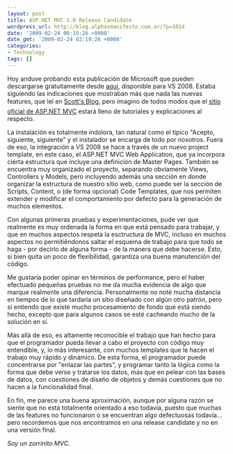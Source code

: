 ```yaml
---
layout: post
title: ASP.NET MVC 1.0 Release Candidate
wordpress_url: http://blog.alphasmanifesto.com.ar/?p=1014
date: '2009-02-24 00:19:26 +0000'
date_gmt: '2009-02-24 02:19:26 +0000'
categories:
- Technology
tags: []
---
```

<div>

Hoy anduve probando esta publicación de Microsoft que pueden descargarse gratuitamente desde [aquí](http://go.microsoft.com/fwlink/?LinkID=141184&amp;clcid=0x409), disponible para VS 2008. Estaba siguiendo las indicaciones que mostraban más que nada las nuevas features, que leí en [Scott's Blog](http://weblogs.asp.net/scottgu/archive/2009/01/27/asp-net-mvc-1-0-release-candidate-now-available.aspx), pero imagino de todos modos que el [sitio oficial de ASP.NET MVC](http://www.asp.net/mvc/) estará lleno de tutoriales y explicaciones al respecto.

La instalación es totalmente indolora, tan natural como el típico "Acepto, siguiente, siguiente" y el instalador se encarga de todo por nosotros. Fuera de eso, la integración a VS 2008 se hace a través de un nuevo project template, en este caso, el ASP.NET MVC Web Application, que ya incorpora cierta estructura que incluye una definición de Master Pages. También se encuentra muy organizado el proyecto, separando obviamente Views, Controllers y Models, pero incluyendo además una sección en donde organizar la estructura de nuestro sitio web, como puede ser la sección de Scripts, Content, o (de forma opcional) Code Templates, que nos permiten extender y modificar el comportamiento por defecto para la generación de muchos elementos.

Con algunas primeras pruebas y experimentaciones, pude ver que realmente es muy ordenada la forma en que está pensado para trabajar, y que en muchos aspectos respeta la esctructura de MVC, incluso en muchos aspectos no permitiéndonos saltar el esquema de trabajo para que todo se haga - por decirlo de alguna forma - de la manera que debe hacerse. Esto, si bien quita un poco de flexibilidad, garantiza una buena manutención del código.

Me gustaría poder opinar en términos de performance, pero el haber efectuado pequeñas pruebas no me da mucha evidencia de algo que marque realmente una diferencia. Personalmente no noté mucha distancia en tiempos de lo que tardaría un sitio diseñado con algún otro patrón, pero sí entiendo que existe mucho procesamiento de fondo que está siendo hecho, excepto que para algunos casos se esté cacheando mucho de la solución en sí.

Más allá de eso, es altamente reconocible el trabajo que han hecho para que el programador pueda llevar a cabo el proyecto con código muy entendible, y, lo más interesante, con muchos templates que le hacen el trabajo muy rápido y dinámico. De esta forma, el programador puede concentrarse por "enlazar las partes", y programar tanto la lógica como la forma que debe verse y tratarse los datos, más que en pelear con las bases de datos, con cuestiones de diseño de objetos y demás cuestiones que no hacen a la funcionalidad final.

En fin, me parece una buena aproximación, aunque por alguna razón se siente que no está totalmente orientado a eso todavía, puesto que muchas de las features no funcionaron o se encuentran algo defectuosas todavía... pero recordemos que nos encontramos en una release candidate y no en una versión final.

_Soy un zorrinito MVC._

